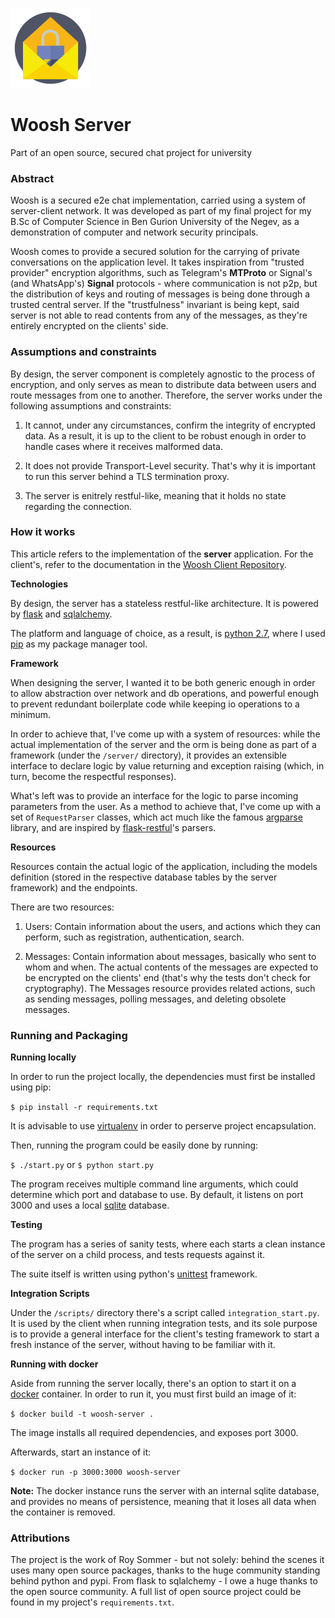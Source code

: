 ![logo](logo.png)

# Woosh Server
Part of an open source, secured chat project for university

### Abstract

Woosh is a secured e2e chat implementation, carried using a system of server-client network. It was developed as part of my final project for my B.Sc of Computer Science in Ben Gurion University of the Negev, as a demonstration of computer and network security principals.

Woosh comes to provide a secured solution for the carrying of private conversations on the application level. It takes inspiration from "trusted provider" encryption algorithms, such as Telegram's **MTProto** or Signal's (and WhatsApp's) **Signal** protocols - where communication is not p2p, but the distribution of keys and routing of messages is being done through a trusted central server. If the "trustfulness" invariant is being kept, said server is not able to read contents from any of the messages, as they're entirely encrypted on the clients' side.

### Assumptions and constraints

By design, the server component is completely agnostic to the process of encryption, and only serves as mean to distribute data between users and route messages from one to another. Therefore, the server works under the following assumptions and constraints:

1. It cannot, under any circumstances, confirm the integrity of encrypted data. As a result, it is up to the client to be robust enough in order to handle cases where it receives malformed data.

2. It does not provide Transport-Level security. That's why it is important to run this server behind a TLS termination proxy.

3. The server is enitrely restful-like, meaning that it holds no state regarding the connection.

### How it works

This article refers to the implementation of the **server** application. For the client's, refer to the documentation in the [Woosh Client Repository](https://github.com/illBeRoy/secured-chat-client).

**Technologies**

By design, the server has a stateless restful-like architecture. It is powered by [flask](http://flask.pocoo.org) and [sqlalchemy](https://www.sqlalchemy.org).

The platform and language of choice, as a result, is [python 2.7](https://www.python.org/download/releases/2.7), where I used [pip](https://pip.readthedocs.io/en/stable) as my package manager tool.

**Framework**

When designing the server, I wanted it to be both generic enough in order to allow abstraction over network and db operations, and powerful enough to prevent redundant boilerplate code while keeping io operations to a minimum.

In order to achieve that, I've come up with a system of resources: while the actual implementation of the server and the orm is being done as part of a framework (under the `/server/` directory), it provides an extensible interface to declare logic by value returning and exception raising (which, in turn, become the respectful responses).

What's left was to provide an interface for the logic to parse incoming parameters from the user. As a method to achieve that, I've come up with a set of `RequestParser` classes, which act much like the famous [argparse](https://docs.python.org/2.7/library/argparse.html) library, and are inspired by [flask-restful](https://flask-restful.readthedocs.io/en/0.3.5/quickstart.html#argument-parsing)'s parsers.

**Resources**

Resources contain the actual logic of the application, including the models definition (stored in the respective database tables by the server framework) and the endpoints.

There are two resources:

1. Users: Contain information about the users, and actions which they can perform, such as registration, authentication, search.

2. Messages: Contain information about messages, basically who sent to whom and when. The actual contents of the messages are expected to be encrypted on the clients' end (that's why the tests don't check for cryptography). The Messages resource provides related actions, such as sending messages, polling messages, and deleting obsolete messages.

### Running and Packaging

**Running locally**

In order to run the project locally, the dependencies must first be installed using pip:

`$ pip install -r requirements.txt`

It is advisable to use [virtualenv](https://virtualenv.pypa.io/en/stable) in order to perserve project encapsulation.

Then, running the program could be easily done by running:

`$ ./start.py` or `$ python start.py`

The program receives multiple command line arguments, which could determine which port and database to use. By default, it listens on port 3000 and uses a local [sqlite](https://www.sqlite.org) database.

**Testing**

The program has a series of sanity tests, where each starts a clean instance of the server on a child process, and tests requests against it.

The suite itself is written using python's [unittest](https://docs.python.org/2/library/unittest.html) framework.

**Integration Scripts**

Under the `/scripts/` directory there's a script called `integration_start.py`. It is used by the client when running integration tests, and its sole purpose is to provide a general interface for the client's testing framework to start a fresh instance of the server, without having to be familiar with it.

**Running with docker**

Aside from running the server locally, there's an option to start it on a [docker](https://www.docker.com) container. In order to run it, you must first build an image of it:

`$ docker build -t woosh-server .`

The image installs all required dependencies, and exposes port 3000.

Afterwards, start an instance of it:

`$ docker run -p 3000:3000 woosh-server`

**Note:** The docker instance runs the server with an internal sqlite database, and provides no means of persistence, meaning that it loses all data when the container is removed.

### Attributions

The project is the work of Roy Sommer - but not solely: behind the scenes it uses many open source packages, thanks to the huge community standing behind python and pypi. From flask to sqlalchemy - I owe a huge thanks to the open source community. A full list of open source project could be found in my project's `requirements.txt`.

